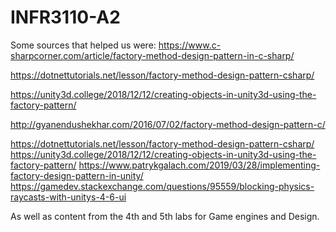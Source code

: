 # INFR3110-A2




Some sources that helped us were: 
https://www.c-sharpcorner.com/article/factory-method-design-pattern-in-c-sharp/

https://dotnettutorials.net/lesson/factory-method-design-pattern-csharp/

https://unity3d.college/2018/12/12/creating-objects-in-unity3d-using-the-factory-pattern/ 

http://gyanendushekhar.com/2016/07/02/factory-method-design-pattern-c/

https://dotnettutorials.net/lesson/factory-method-design-pattern-csharp/
https://unity3d.college/2018/12/12/creating-objects-in-unity3d-using-the-factory-pattern/
https://www.patrykgalach.com/2019/03/28/implementing-factory-design-pattern-in-unity/
https://gamedev.stackexchange.com/questions/95559/blocking-physics-raycasts-with-unitys-4-6-ui

As well as content from the 4th and 5th labs for Game engines and Design.
